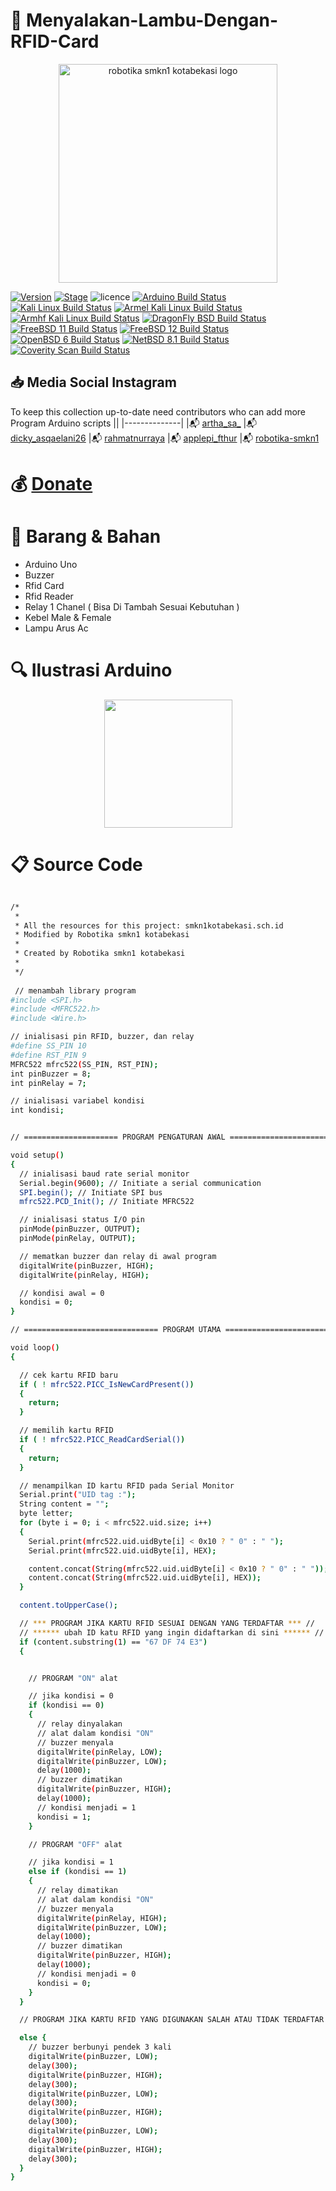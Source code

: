 

# :pushpin: Menyalakan-Lambu-Dengan-RFID-Card



<p align="center">
  <img src="https://i.postimg.cc/tRZw0xQ4/logo-removebg-preview.png" alt="robotika smkn1 kotabekasi logo"/ style="height:350px;" "width: 350px;">
</p>


[![Version](https://img.shields.io/badge/VENOM-1.0.17-brightgreen.svg?maxAge=259200)]()
[![Stage](https://img.shields.io/badge/Release-Stable-brightgreen.svg)]()
![licence](https://img.shields.io/badge/license-GPLv3-brightgreen.svg)
[![Arduino Build Status](https://buildbot.aircrack-ng.org/badges/aircrack-ng-alpine.svg?left_text=Alpine%20Linux%20Build)](##Link##)
[![Kali Linux Build Status](https://buildbot.aircrack-ng.org/badges/aircrack-ng-kali.svg?left_text=Kali%20Linux%20Build)](##Link##)
[![Armel Kali Linux Build Status](https://buildbot.aircrack-ng.org/badges/aircrack-ng-armel.svg?left_text=Armel%20Kali%20Linux%20Build)](##Link##)
[![Armhf Kali Linux Build Status](https://buildbot.aircrack-ng.org/badges/aircrack-ng-armhf.svg?left_text=Armhf%20Kali%20Linux%20Build)](##Link##)
[![DragonFly BSD Build Status](https://buildbot.aircrack-ng.org/badges/aircrack-ng-dfly.svg?left_text=DragonFly%20Build)](##Link##)
[![FreeBSD 11 Build Status](https://buildbot.aircrack-ng.org/badges/aircrack-ng-fbsd-11.svg?left_text=FreeBSD%2011%20Build)](##Link##)
[![FreeBSD 12 Build Status](https://buildbot.aircrack-ng.org/badges/aircrack-ng-fbsd-12.svg?left_text=FreeBSD%2012%20Build)](##Link##)
[![OpenBSD 6 Build Status](https://buildbot.aircrack-ng.org/badges/aircrack-ng-obsd.svg?left_text=OpenBSD%20Build)](##Link##)
[![NetBSD 8.1 Build Status](https://buildbot.aircrack-ng.org/badges/aircrack-ng-netbsd81.svg?left_text=NetBSD%20Build)](##Link##)
[![Coverity Scan Build Status](https://scan.coverity.com/projects/aircrack-ng/badge.svg)](##Link##)



## :inbox_tray: Media Social Instagram

To keep this collection up-to-date need contributors who can add more Program Arduino scripts
||
|--------------|
|:mailbox_with_mail: [artha_sa_](https://www.instagram.com/artha_sa_/)
|:mailbox_with_mail: [dicky_asqaelani26](https://www.instagram.com/dicky_asqaelani26/)
|:mailbox_with_mail: [rahmatnurraya](https://www.instagram.com/rahmatnurraya990/)
|:mailbox_with_mail: [applepi_fthur](https://www.instagram.com/applepi_fthur/)
|:mailbox_with_mail: [robotika-smkn1](https://www.instagram.com/robotika.smkn1kotabekasi/)


# :moneybag: [Donate](https://saweria.co/arthasyarif)

# :briefcase: Barang & Bahan
- Arduino Uno
- Buzzer
- Rfid Card
- Rfid Reader
- Relay 1 Chanel ( Bisa Di Tambah Sesuai Kebutuhan )
- Kebel Male & Female
- Lampu Arus Ac


# :mag: Ilustrasi Arduino

<p align="center">
  <img src="https://i.postimg.cc/yd3YM8y3/Ilustrasi-Rfid.jpg" style="height:205px;" "width:205px;"/>
</p>


# :clipboard: Source Code

```bash

/*
 * 
 * All the resources for this project: smkn1kotabekasi.sch.id
 * Modified by Robotika smkn1 kotabekasi
 * 
 * Created by Robotika smkn1 kotabekasi
 * 
 */
 
 // menambah library program
#include <SPI.h>
#include <MFRC522.h>
#include <Wire.h>

// inialisasi pin RFID, buzzer, dan relay
#define SS_PIN 10
#define RST_PIN 9
MFRC522 mfrc522(SS_PIN, RST_PIN);
int pinBuzzer = 8;
int pinRelay = 7;

// inialisasi variabel kondisi
int kondisi;


// ===================== PROGRAM PENGATURAN AWAL ======================= //

void setup()
{
  // inialisasi baud rate serial monitor
  Serial.begin(9600); // Initiate a serial communication
  SPI.begin(); // Initiate SPI bus
  mfrc522.PCD_Init(); // Initiate MFRC522

  // inialisasi status I/O pin
  pinMode(pinBuzzer, OUTPUT);
  pinMode(pinRelay, OUTPUT);

  // mematkan buzzer dan relay di awal program
  digitalWrite(pinBuzzer, HIGH);
  digitalWrite(pinRelay, HIGH);

  // kondisi awal = 0
  kondisi = 0;
}

// ============================== PROGRAM UTAMA ============================== //

void loop()
{

  // cek kartu RFID baru
  if ( ! mfrc522.PICC_IsNewCardPresent())
  {
    return;
  }

  // memilih kartu RFID
  if ( ! mfrc522.PICC_ReadCardSerial())
  {
    return;
  }

  // menampilkan ID kartu RFID pada Serial Monitor
  Serial.print("UID tag :");
  String content = "";
  byte letter;
  for (byte i = 0; i < mfrc522.uid.size; i++)
  {
    Serial.print(mfrc522.uid.uidByte[i] < 0x10 ? " 0" : " ");
    Serial.print(mfrc522.uid.uidByte[i], HEX);

    content.concat(String(mfrc522.uid.uidByte[i] < 0x10 ? " 0" : " "));
    content.concat(String(mfrc522.uid.uidByte[i], HEX));
  }

  content.toUpperCase();

  // *** PROGRAM JIKA KARTU RFID SESUAI DENGAN YANG TERDAFTAR *** //
  // ****** ubah ID katu RFID yang ingin didaftarkan di sini ****** //
  if (content.substring(1) == "67 DF 74 E3")
  {


    // PROGRAM "ON" alat

    // jika kondisi = 0
    if (kondisi == 0)
    {
      // relay dinyalakan
      // alat dalam kondisi "ON"
      // buzzer menyala
      digitalWrite(pinRelay, LOW);
      digitalWrite(pinBuzzer, LOW);
      delay(1000);
      // buzzer dimatikan
      digitalWrite(pinBuzzer, HIGH);
      delay(1000);
      // kondisi menjadi = 1
      kondisi = 1;
    }

    // PROGRAM "OFF" alat

    // jika kondisi = 1
    else if (kondisi == 1)
    {
      // relay dimatikan
      // alat dalam kondisi "ON"
      // buzzer menyala
      digitalWrite(pinRelay, HIGH);
      digitalWrite(pinBuzzer, LOW);
      delay(1000);
      // buzzer dimatikan
      digitalWrite(pinBuzzer, HIGH);
      delay(1000);
      // kondisi menjadi = 0
      kondisi = 0;
    }
  }

  // PROGRAM JIKA KARTU RFID YANG DIGUNAKAN SALAH ATAU TIDAK TERDAFTAR

  else {
    // buzzer berbunyi pendek 3 kali
    digitalWrite(pinBuzzer, LOW);
    delay(300);
    digitalWrite(pinBuzzer, HIGH);
    delay(300);
    digitalWrite(pinBuzzer, LOW);
    delay(300);
    digitalWrite(pinBuzzer, HIGH);
    delay(300);
    digitalWrite(pinBuzzer, LOW);
    delay(300);
    digitalWrite(pinBuzzer, HIGH);
    delay(300);
  }
}

 

```
